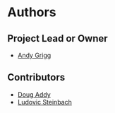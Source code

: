 # Authors

## Project Lead or Owner

* [Andy Grigg](https://github.com/Andy-Grigg)

## Contributors

* [Doug Addy](https://github.com/da1910)
* [Ludovic Steinbach](https://github.com/ludovicsteinbach)